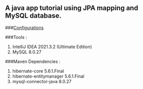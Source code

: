 ## A java app tutorial using JPA mapping and MySQL database.

###<ins>Configurations</ins>

###Tools :

1. IntelliJ IDEA 2021.3.2 (Ultimate Edition)
2. MySQL 8.0.27

###Maven Dependencies :

1. hibernate-core 5.6.1.Final
2. hibernate-entitymanager 5.6.1.Final
3. mysql-connector-java 8.0.27